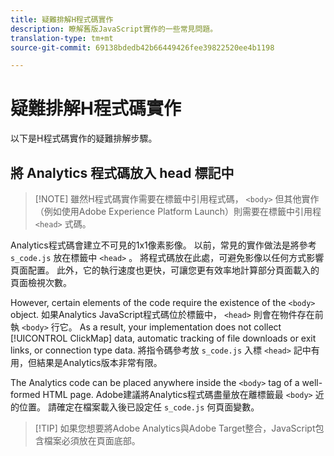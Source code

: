 ```yaml
---
title: 疑難排解H程式碼實作
description: 瞭解舊版JavaScript實作的一些常見問題。
translation-type: tm+mt
source-git-commit: 69138bdedb42b66449426fee39822520ee4b1198

---
```



# 疑難排解H程式碼實作

以下是H程式碼實作的疑難排解步驟。

## 將 Analytics 程式碼放入 head 標記中

> [!NOTE] 雖然H程式碼實作需要在標籤中引用程式碼， `<body>` 但其他實作（例如使用Adobe Experience Platform Launch）則需要在標籤中引用程 `<head>` 式碼。

Analytics程式碼會建立不可見的1x1像素影像。 以前，常見的實作做法是將參考 `s_code.js` 放在標籤中 `<head>` 。 將程式碼放在此處，可避免影像以任何方式影響頁面配置。 此外，它的執行速度也更快，可讓您更有效率地計算部分頁面載入的頁面檢視次數。

However, certain elements of the code require the existence of the `<body>` object. 如果Analytics JavaScript程式碼位於標籤中， `<head>` 則會在物件存在前執 `<body>` 行它。 As a result, your implementation does not collect [!UICONTROL ClickMap] data, automatic tracking of file downloads or exit links, or connection type data. 將指令碼參考放 `s_code.js` 入標 `<head>` 記中有用，但結果是Analytics版本非常有限。

The Analytics code can be placed anywhere inside the `<body>` tag of a well-formed HTML page. Adobe建議將Analytics程式碼盡量放在離標籤最 `<body>` 近的位置。 請確定在檔案載入後已設定任 `s_code.js` 何頁面變數。

> [!TIP] 如果您想要將Adobe Analytics與Adobe Target整合，JavaScript包含檔案必須放在頁面底部。
